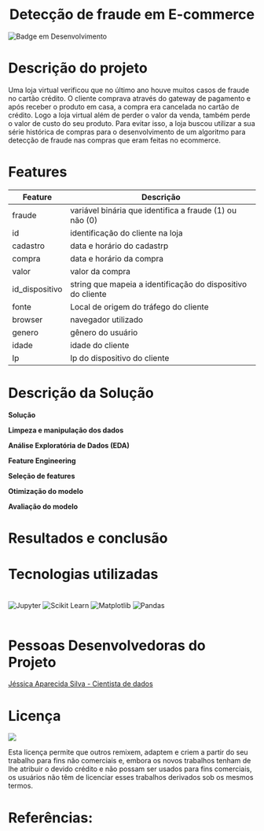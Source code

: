 <h1 align='center'> Detecção de fraude em E-commerce </h1>

![Badge em Desenvolvimento](http://img.shields.io/static/v1?label=STATUS&message=EM%20DESENVOLVIMENTO&color=GREEN&style=for-the-badge)


# Descrição do projeto

Uma loja virtual verificou que no último ano houve muitos casos de fraude no cartão crédito. O cliente comprava através do gateway de pagamento e após receber o produto em casa, a compra era cancelada no cartão de crédito. Logo a loja virtual além de perder o valor da venda, também perde o valor de custo do seu produto. Para evitar isso, a loja buscou utilizar a sua série histórica de compras para o desenvolvimento de um algoritmo para detecção de fraude nas compras que eram feitas no ecommerce.

# Features


| Feature  | Descrição |
| ------------- | ------------- |
| fraude  | variável binária que identifica a fraude (1) ou não (0) |
| id  | identificação do cliente na loja |
| cadastro  | data e horário do cadastrp |
| compra  | data e horário da compra |
| valor  | valor da compra |
| id_dispositivo  | string que mapeia a identificação do dispositivo do cliente |
| fonte  | Local de origem do tráfego do cliente |
| browser  | navegador utilizado |
| genero  | gênero do usuário |
| idade  | idade do cliente |
| Ip  | Ip do dispositivo do cliente |

# Descrição da Solução
**Solução**



**Limpeza e manipulação dos dados**


**Análise Exploratória de Dados (EDA)**



**Feature Engineering**



**Seleção de features**


**Otimização do modelo**


**Avaliação do modelo**


# Resultados e conclusão


# Tecnologias utilizadas

<div style="display: inline_block"><br/>
    <img align="center" alt="Jupyter" src="https://img.shields.io/badge/Jupyter-F37626.svg?&style=for-the-badge&logo=Jupyter&logoColor=white" />  
    <img align="center" alt="Scikit Learn" src="https://img.shields.io/badge/scikit_learn-F7931E?style=for-the-badge&logo=scikit-learn&logoColor=white" /> 
    <img align="center" alt="Matplotlib" src="https://img.shields.io/badge/Matplotlib-%23ffffff.svg?style=for-the-badge&logo=Matplotlib&logoColor=black" />
    <img align="center" alt="Pandas" src="https://img.shields.io/badge/pandas-%23150458.svg?style=for-the-badge&logo=pandas&logoColor=white" />
</div><br/>

# Pessoas Desenvolvedoras do Projeto

<a href="https://github.com/jesapsilva">Jéssica Aparecida Silva - Cientista de dados</a>

# Licença

<img src="https://mirrors.creativecommons.org/presskit/buttons/88x31/svg/by-nc.svg" />

Esta licença permite que outros remixem, adaptem e criem a partir do seu trabalho para fins não comerciais e, embora os novos trabalhos tenham de lhe atribuir o devido crédito e não possam ser usados para fins comerciais, os usuários não têm de licenciar esses trabalhos derivados sob os mesmos termos.

# Referências:
